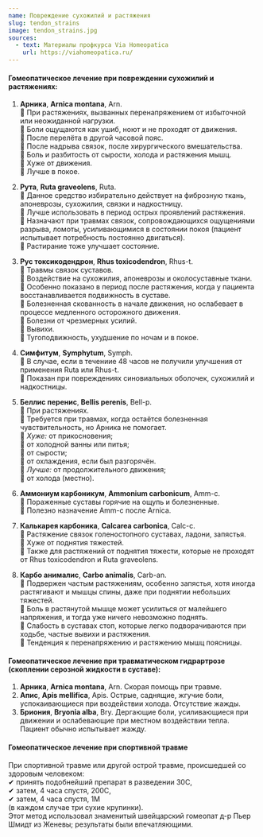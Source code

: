 ```yaml
---
name: Повреждение сухожилий и растяжения
slug: tendon_strains
image: tendon_strains.jpg
sources:
  - text: Материалы профкурса Via Homeopatica
    url: https://viahomeopatica.ru/
---
```

#### Гомеопатическое лечение при повреждении сухожилий и растяжениях:

1. **Арника**, **Arnica montana**, Arn.<br> 
🔹 При растяжениях, вызванных перенапряжением от избыточной или неожиданной нагрузки.<br> 
🔹 Боли ощущаются как ушиб, ноют и не проходят от движения.<br> 
🔹 После перелёта в другой часовой пояс.<br> 
🔹 После надрыва связок, после хирургического вмешательства.<br> 
🔹 Боль и разбитость от сырости, холода и растяжения мышц.<br> 
🔹 Хуже от движения.<br> 
🔹 Лучше в покое.

2. **Рута**, **Ruta graveolens**, Ruta.<br> 
🔹 Данное средство избирательно действует на фиброзную ткань, апоневрозы, сухожилия, связки и надкостницу.<br> 
🔹 Лучше использовать в период острых проявлений растяжения.<br> 
🔹 Назначают при травмах связок, сопровождающихся ощущениями разрыва, ломоты, усиливающимися в состоянии покоя
(пациент испытывает потребность постоянно двигаться).<br> 
🔹 Растирание тоже улучшает состояние.

3. **Рус токсикодендрон**, **Rhus toxicodendron**, Rhus-t.<br> 
🔹 Травмы связок суставов.<br> 
🔹 Воздействие на сухожилия, апоневрозы и околосуставные ткани.<br> 
🔹 Особенно показано в период после растяжения, когда у пациента восстанавливается подвижность в суставе.<br> 
🔹 Болезненная скованность в начале движения, но ослабевает в процессе медленного осторожного движения.<br>
🔹 Болезни от чрезмерных усилий.<br> 
🔹 Вывихи.<br> 
🔹 Тугоподвижность, ухудшение по ночам и в покое.<br>

4. **Симфитум**, **Symphytum**, Symph.<br> 
🔹 В случае, если в течениие 48 часов не получили улучшения от применения Ruta или Rhus-t.<br>
🔹 Показан при повреждениях синовиальных оболочек, сухожилий и надкостницы.<br>

5. **Беллис перенис**, **Bellis perenis**, Bell-p.<br> 
🔹 При растяжениях.<br>
🔹 Требуется при травмах, когда остаётся болезненная чувствительность, но Арника не помогает.<br> 
🔹 *Хуже:* от прикосновения;<br> 
🔹 от холодной ванны или питья;<br> 
🔹 от сырости;<br> 
🔹 от охлаждения, если был разгорячён.<br> 
🔹 *Лучше:* от продолжительного движения;<br> 
🔹 от холода (местно).

6. **Аммониум карбоникум**, **Ammonium carbonicum**, Amm-c.<br>
🔹 Пораженные суставы горячие на ощупь и болезненные.<br> 
🔹 Полезно назначение Amm-c после Arnica.

7. **Калькарея карбоника**, **Calcarea carbonica**, Calc-c.<br> 
🔹 Растяжение связок голеностопного суставах, ладони, запястья.<br> 
🔹 Хуже от поднятия тяжестей.<br> 
🔹 Также для растяжений от поднятия тяжести, которые не проходят от Rhus toxicodendron и Ruta graveolens.

8. **Карбо анималис**, **Carbo animalis**, Carb-an.<br> 
🔹 Подвержен частым растяжениям, особенно запястья, хотя иногда растягивают и мышцы спины, даже при поднятии небольших тяжестей.<br> 
🔹 Боль в растянутой мышце может усилиться от малейшего напряжения, и тогда уже ничего невозможно поднять.<br>
🔹 Слабость в суставах стоп, которые легко подворачиваются при ходьбе, частые вывихи и растяжения.<br> 
🔹 Тенденция к перенапряжению и растяжению мышц поясницы.

#### Гомеопатическое лечение при травматическом гидрартрозе (скоплении серозной жидкости в суставе):

1. **Арника**, **Arnica montana**, Arn. Скорая помощь при травме.<br>
2. **Апис**, **Apis mellifica**, Apis. Острые, саднящие, жгучие боли, успокаивающиеся при воздействии холода. Отсутствие жажды.<br>
3. **Бриония**, **Bryonia alba**, Bry. Дергающие боли, усиливающиеся при движении и ослабевающие при местном воздействии тепла. Пациент обычно испытывает жажду.

#### Гомеопатическое лечение при спортивной травме

При спортивной травме или другой острой травме, происшедшей со здоровым человеком:<br>
✔ принять подобнейший препарат в разведении 30С,<br> 
✔ затем, 4 часа спустя, 200С,<br> 
✔ затем, 4 часа спустя, 1М<br>
(в каждом случае три сухие крупинки).<br> 
Этот метод использовал знаменитый швейцарский гомеопат д-р Пьер Шмидт из Женевы; результаты были впечатляющими.
